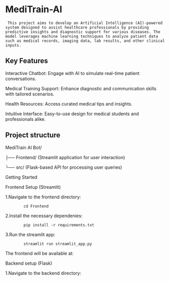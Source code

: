 # MediTrain-AI

     This project aims to develop an Artificial Intelligence (AI)-powered system designed to assist healthcare professionals by providing predictive insights and diagnostic support for various diseases. The model leverages machine learning techniques to analyze patient data such as medical records, imaging data, lab results, and other clinical inputs.


##  **Key Features**

Interactive Chatbot: Engage with AI to simulate real-time patient conversations.

Medical Training Support: Enhance diagnostic and communication skills with tailored scenarios.

Health Resources: Access curated medical tips and insights.

Intuitive Interface: Easy-to-use design for medical students and professionals alike.

##  **Project structure**
























MediTrain AI Bot/

├── Frontend/   (Streamlit application for user interaction)

└── src/    (Flask-based API for processing user queries)

 
 Getting Started

 Frontend Setup (Streamlit)
 
   1.Navigate to the frontend directory:

            cd Frontend
   2.Install the necessary dependenies:

            pip install -r requirements.txt
   3.Run the streamlit app:

            streamlit run streamlit_app.py
 The frontend will be available at:

 
Backend setup (Flask)

   1.Navigate to the backend directory:
   

 



